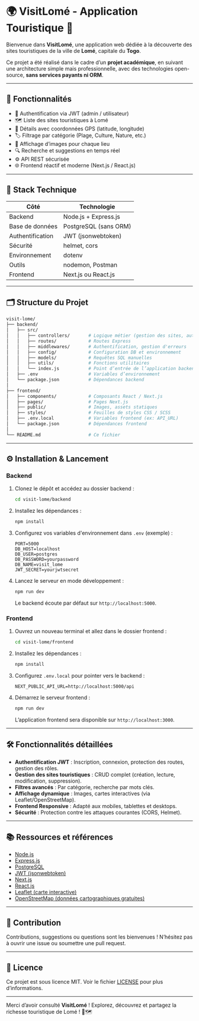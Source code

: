# 🌍 VisitLomé - Application Touristique 📍

Bienvenue dans **VisitLomé**, une application web dédiée à la découverte des sites touristiques de la ville de **Lomé**, capitale du **Togo**.

Ce projet a été réalisé dans le cadre d’un **projet académique**, en suivant une architecture simple mais professionnelle, avec des technologies open-source, **sans services payants ni ORM**.

---

## 🚀 Fonctionnalités

- 🔐 Authentification via JWT (admin / utilisateur)
- 🗺️ Liste des sites touristiques à Lomé
- 🧭 Détails avec coordonnées GPS (latitude, longitude)
- 🏷️ Filtrage par catégorie (Plage, Culture, Nature, etc.)
- 📸 Affichage d’images pour chaque lieu
- 🔍 Recherche et suggestions en temps réel
- ⚙️ API REST sécurisée
- 🌐 Frontend réactif et moderne (Next.js / React.js)

---

## 🧱 Stack Technique

| Côté         | Technologie                 |
| ------------ | -------------------------- |
| Backend      | Node.js + Express.js       |
| Base de données | PostgreSQL (sans ORM)    |
| Authentification | JWT (jsonwebtoken)      |
| Sécurité     | helmet, cors               |
| Environnement| dotenv                     |
| Outils       | nodemon, Postman           |
| Frontend     | Next.js ou React.js        |

---

## 🗂️ Structure du Projet

```bash
visit-lome/
├── backend/
│   ├── src/
│   │   ├── controllers/       # Logique métier (gestion des sites, auth, etc.)
│   │   ├── routes/            # Routes Express
│   │   ├── middlewares/       # Authentification, gestion d'erreurs
│   │   ├── config/            # Configuration DB et environnement
│   │   ├── models/            # Requêtes SQL manuelles
│   │   ├── utils/             # Fonctions utilitaires
│   │   └── index.js           # Point d’entrée de l’application backend
│   ├── .env                   # Variables d’environnement
│   └── package.json           # Dépendances backend
│
├── frontend/
│   ├── components/            # Composants React / Next.js
│   ├── pages/                 # Pages Next.js
│   ├── public/                # Images, assets statiques
│   ├── styles/                # Feuilles de styles CSS / SCSS
│   ├── .env.local             # Variables frontend (ex: API_URL)
│   └── package.json           # Dépendances frontend
│
└── README.md                  # Ce fichier
````

---

## ⚙️ Installation & Lancement

### Backend

1. Clonez le dépôt et accédez au dossier backend :

   ```bash
   cd visit-lome/backend
   ```
2. Installez les dépendances :

   ```bash
   npm install
   ```
3. Configurez vos variables d'environnement dans `.env` (exemple) :

   ```
   PORT=5000
   DB_HOST=localhost
   DB_USER=postgres
   DB_PASSWORD=yourpassword
   DB_NAME=visit_lome
   JWT_SECRET=yourjwtsecret
   ```
4. Lancez le serveur en mode développement :

   ```bash
   npm run dev
   ```

   Le backend écoute par défaut sur `http://localhost:5000`.

### Frontend

1. Ouvrez un nouveau terminal et allez dans le dossier frontend :

   ```bash
   cd visit-lome/frontend
   ```
2. Installez les dépendances :

   ```bash
   npm install
   ```
3. Configurez `.env.local` pour pointer vers le backend :

   ```
   NEXT_PUBLIC_API_URL=http://localhost:5000/api
   ```
4. Démarrez le serveur frontend :

   ```bash
   npm run dev
   ```

   L’application frontend sera disponible sur `http://localhost:3000`.

---

## 🛠️ Fonctionnalités détaillées

* **Authentification JWT** : Inscription, connexion, protection des routes, gestion des rôles.
* **Gestion des sites touristiques** : CRUD complet (création, lecture, modification, suppression).
* **Filtres avancés** : Par catégorie, recherche par mots clés.
* **Affichage dynamique** : Images, cartes interactives (via Leaflet/OpenStreetMap).
* **Frontend Responsive** : Adapté aux mobiles, tablettes et desktops.
* **Sécurité** : Protection contre les attaques courantes (CORS, Helmet).

---

## 📚 Ressources et références

* [Node.js](https://nodejs.org/)
* [Express.js](https://expressjs.com/)
* [PostgreSQL](https://www.postgresql.org/)
* [JWT (jsonwebtoken)](https://github.com/auth0/node-jsonwebtoken)
* [Next.js](https://nextjs.org/)
* [React.js](https://reactjs.org/)
* [Leaflet (carte interactive)](https://leafletjs.com/)
* [OpenStreetMap (données cartographiques gratuites)](https://www.openstreetmap.org/)

---

## 🤝 Contribution

Contributions, suggestions ou questions sont les bienvenues !
N’hésitez pas à ouvrir une issue ou soumettre une pull request.

---

## 📄 Licence

Ce projet est sous licence MIT. Voir le fichier [LICENSE](LICENSE) pour plus d’informations.

---

Merci d’avoir consulté **VisitLomé** !
Explorez, découvrez et partagez la richesse touristique de Lomé ! 🌴🗺️

```
